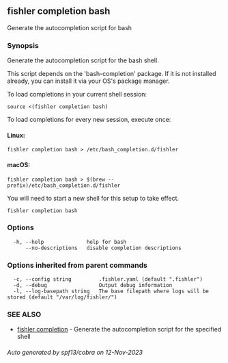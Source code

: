 ## fishler completion bash

Generate the autocompletion script for bash

### Synopsis

Generate the autocompletion script for the bash shell.

This script depends on the 'bash-completion' package.
If it is not installed already, you can install it via your OS's package manager.

To load completions in your current shell session:

	source <(fishler completion bash)

To load completions for every new session, execute once:

#### Linux:

	fishler completion bash > /etc/bash_completion.d/fishler

#### macOS:

	fishler completion bash > $(brew --prefix)/etc/bash_completion.d/fishler

You will need to start a new shell for this setup to take effect.


```
fishler completion bash
```

### Options

```
  -h, --help              help for bash
      --no-descriptions   disable completion descriptions
```

### Options inherited from parent commands

```
  -c, --config string         .fishler.yaml (default ".fishler")
  -d, --debug                 Output debug information
  -l, --log-basepath string   The base filepath where logs will be stored (default "/var/log/fishler/")
```

### SEE ALSO

* [fishler completion](fishler_completion.md)	 - Generate the autocompletion script for the specified shell

###### Auto generated by spf13/cobra on 12-Nov-2023
